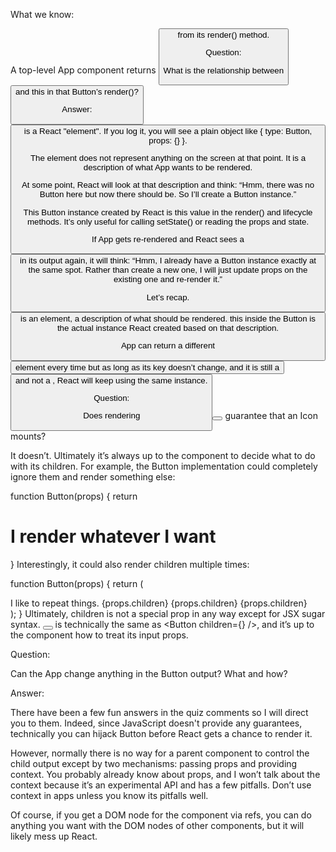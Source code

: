 




What we know:

A top-level App component returns <Button /> from its render() method.

Question:

What is the relationship between <Button /> and this in that Button’s render()?

Answer:

<Button> is a React "element".
If you log it, you will see a plain object like { type: Button, props: {} }.

The element does not represent anything on the screen at that point.
It is a description of what App wants to be rendered.

At some point, React will look at that description and think: “Hmm, there was no Button here but now there should be. So I’ll create a Button instance.”

This Button instance created by React is this value in the render() and lifecycle methods. It’s only useful for calling setState() or reading the props and state.

If App gets re-rendered and React sees a <Button /> in its output again, it will think: “Hmm, I already have a Button instance exactly at the same spot. Rather than create a new one, I will just update props on the existing one and re-render it.”

Let’s recap.

<Button /> is an element, a description of what should be rendered. this inside the Button is the actual instance React created based on that description.

App can return a different <Button /> element every time but as long as its key doesn’t change, and it is still a <Button /> and not a <Door />, React will keep using the same instance.

Question:

Does rendering <Button><Icon /></Button> guarantee that an Icon mounts?

It doesn’t. Ultimately it’s always up to the component to decide what to do with its children. For example, the Button implementation could completely ignore them and render something else:

function Button(props) {
  return <h1>I render whatever I want</h1>
}
Interestingly, it could also render children multiple times:

function Button(props) {
  return (
    <div>
      I like to repeat things.
      {props.children}
      {props.children}
      {props.children}
    </div>
  );
}
Ultimately, children is not a special prop in any way except for JSX sugar syntax. <Button><Icon /></Button> is technically the same as <Button children={<Icon />} />, and it’s up to the component how to treat its input props.

Question:

Can the App change anything in the Button output? What and how?

Answer:

There have been a few fun answers in the quiz comments so I will direct you to them. Indeed, since JavaScript doesn't provide any guarantees, technically you can hijack Button before React gets a chance to render it.

However, normally there is no way for a parent component to control the child output except by two mechanisms: passing props and providing context. You probably already know about props, and I won’t talk about the context because it’s an experimental API and has a few pitfalls. Don’t use context in apps unless you know its pitfalls well.

Of course, if you get a DOM node for the component via refs, you can do anything you want with the DOM nodes of other components, but it will likely mess up React.